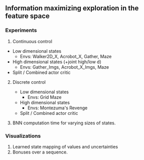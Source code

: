 ## Information maximizing exploration in the feature space



### Experiments

1. Continuous control
  * Low dimensional states
    * Envs: Walker2D_X, Acrobot_X, Gather, Maze
  * High dimensional states (+joint high/low d)
    * Envs: Gather_Imgs, Acrobot_X_Imgs, Maze
  * Split / Combined actor critic

2. Discrete control
    * Low dimensional states
      * Envs: Grid Maze
    * High dimensional states
      * Envs: Montezuma's Revenge
    * Split / Combined actor critic

3. BNN computation time for varying sizes of states.

### Visualizations

1. Learned state mapping of values and uncertainties
2. Bonuses over a sequence.
